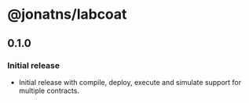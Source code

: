 # @jonatns/labcoat

## 0.1.0

### Initial release

- Initial release with compile, deploy, execute and simulate support for multiple contracts.
